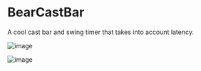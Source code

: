 # BearCastBar
A cool cast bar and swing timer that takes into account latency.

![image](https://user-images.githubusercontent.com/17283626/36479865-3d97cd6c-1745-11e8-9154-23e049125d11.png)

![image](https://user-images.githubusercontent.com/17283626/36479930-6bf66fb0-1745-11e8-8cfd-12c6afe2631f.png)
